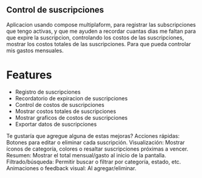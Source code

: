 ## Control de suscripciones

Aplicacion usando compose multiplaform, para registrar las subscripciones que tengo activas, y que me ayuden a recordar cuantas dias me faltan para que expire la suscripcion, controlando los costos de las suscripciones, mostrar los costos totales de las suscripciones. Para que pueda controlar mis gastos mensuales.

# Features

- Registro de suscripciones
- Recordatorio de expiracion de suscripciones
- Control de costos de suscripciones
- Mostrar costos totales de suscripciones
- Mostrar graficos de costos de suscripciones
- Exportar datos de suscripciones


Te gustaría que agregue alguna de estas mejoras?
Acciones rápidas: Botones para editar o eliminar cada suscripción.
Visualización: Mostrar íconos de categoría, colores o resaltar suscripciones próximas a vencer.
Resumen: Mostrar el total mensual/gasto al inicio de la pantalla.
Filtrado/búsqueda: Permitir buscar o filtrar por categoría, estado, etc.
Animaciones o feedback visual: Al agregar/eliminar.